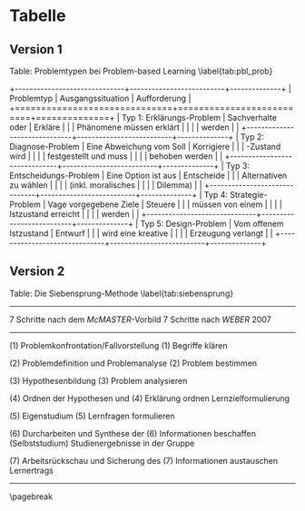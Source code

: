 # Tabelle

## Version 1

Table: Problemtypen bei Problem-based Learning \label{tab:pbl_prob}

+------------------------------+--------------------------+--------------+
| Problemtyp                   | Ausgangssituation        | Aufforderung |
+==============================+==========================+==============+
| Typ 1: Erklärungs-Problem    | Sachverhalte oder        | Erkläre      |
|                              | Phänomene müssen erklärt |              |
|                              | werden                   |              |
+------------------------------+--------------------------+--------------+
| Typ 2: Diagnose-Problem      | Eine Abweichung vom Soll | Korrigiere   |
|                              | -Zustand wird            |              |
|                              | festgestellt und muss    |              |
|                              | behoben werden           |              |
+------------------------------+--------------------------+--------------+
| Typ 3: Entscheidungs-Problem | Eine Option ist aus      | Entscheide   |
|                              | Alternativen zu wählen   |              |
|                              | (inkl. moralisches       |              |
|                              | Dilemma)                 |              |
+------------------------------+--------------------------+--------------+
| Typ 4: Strategie-Problem     | Vage vorgegebene Ziele   | Steuere      |
|                              | müssen von einem         |              |
|                              | Istzustand erreicht      |              |
|                              | werden                   |              |
+------------------------------+--------------------------+--------------+
| Typ 5:  Design-Problem       | Vom offenem Istzustand   | Entwurf      |
|                              | wird eine kreative       |              |
|                              | Erzeugung verlangt       |              |
+------------------------------+--------------------------+--------------+


## Version 2

Table: Die Siebensprung-Methode \label{tab:siebensprung}

---------------------------------------------------------------------------
7 Schritte nach dem *McMASTER*-Vorbild    7 Schritte nach *WEBER* 2007
--------------------------------------    ---------------------------------
(1) Problemkonfrontation/Fallvorstellung  (1) Begriffe klären

(2) Problemdefinition und Problemanalyse  (2) Problem bestimmen

(3) Hypothesenbildung                     (3) Problem analysieren

(4) Ordnen der Hypothesen und             (4) Erklärung ordnen
Lernzielformulierung

(5) Eigenstudium                          (5) Lernfragen formulieren

(6) Durcharbeiten und Synthese der        (6) Informationen beschaffen (Selbststudium)
Studienergebnisse in der Gruppe

(7) Arbeitsrückschau und Sicherung des    (7) Informationen austauschen
Lernertrags

---------------------------------------------------------------------------

\pagebreak
